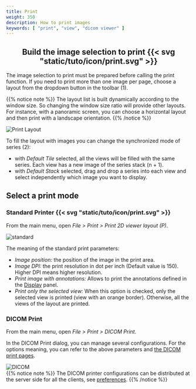 ```yaml
---
title: Print
weight: 350
description: How to print images
keywords: [ "print", "view", "dicom viewer" ]
---
```



## <center>Build the image selection to print {{< svg "static/tuto/icon/print.svg" >}}</center>

The image selection to print must be prepared before calling the print function. If you need to print more than one image per page, choose a layout from the dropdown button in the toolbar (1).

{{% notice note %}}
The layout list is built dynamically according to the window size. So changing the window size ratio will provide other layouts. For instance, with a panoramic screen, you can choose a horizontal layout and then print with a landscape orientation.
{{% /notice %}}

![Print Layout](/tuto/print/layout.jpg?height=400&classes=shadow)

To fill the layout with images you can change the synchronized mode of series (2):

* with *Default Tile* selected, all the views will be filled with the same series. Each view has a new image of the series stack (n + 1).
* with *Default Stack* selected, drag and drop a series into each view and select independently which image you want to display.

## Select a print mode

### Standard Printer {{< svg "static/tuto/icon/print.svg" >}}
From the main menu, open _File > Print > Print 2D viewer layout (P)_.

![standard](/tuto/print/standard.png?classes=shadow)

The meaning of the standard print parameters:

* *Image position:* the position of the image in the print area.
* *Image DPI:* the print resolution in dot per inch (Default value is 150). Higher DPI means higher resolution.
* *Print image with annotations:* Allows to print the annotations defined in the [Display]() panel.
* *Print only the selected view:* When this option is checked, only the selected view is printed (view with an orange border). Otherwise, all the views of the layout are printed.


### DICOM Print
From the main menu, open _File > Print > DICOM Print_.

In the DICOM Print dialog, you can manage several configurations. For the options meaning, you can refer to the above parameters and <a target="_blank" href="https://dicom.nema.org/medical/dicom/current/output/chtml/part03/sect_C.13.3.html">the DICOM print pages</a>.

![DICOM](/tuto/print/dicom.png?classes=shadow)
<br>
{{% notice note %}}
The DICOM printer configurations can be distributed at the server side for all the clients, see [preferences](../../basics/customize/preferences/#how-to-add-dicom-nodes-or-dicom-printers-at-the-server-side).
{{% /notice %}}
